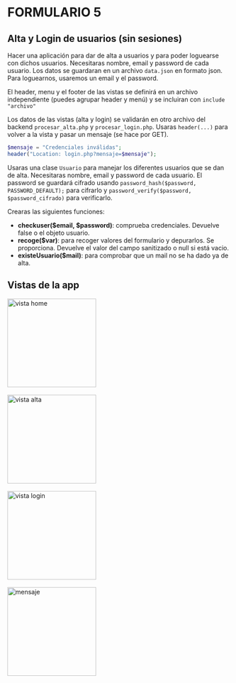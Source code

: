 # FORMULARIO 5

## Alta y Login de usuarios (sin sesiones)
Hacer una aplicación para dar de alta a usuarios y para poder loguearse con dichos usuarios. Necesitaras nombre, email y password de cada usuario. Los datos se guardaran en un archivo `data.json` en formato json. Para loguearnos, usaremos un email y el password. 

El header, menu y el footer de las vistas se definirá en un archivo independiente (puedes agrupar header y menú) y se incluiran con `include "archivo"`

Los datos de las vistas (alta y login) se validarán en otro archivo del backend `procesar_alta.php` y `procesar_login.php`. Usaras `header(...)` para volver a la vista y pasar un mensaje (se hace por GET).

```php
$mensaje = "Credenciales inválidas";
header("Location: login.php?mensaje=$mensaje");
```

Usaras una clase `Usuario` para manejar los diferentes usuarios que se dan de alta. Necesitaras nombre, email y password de cada usuario. El password se guardará cifrado usando `password_hash($password, PASSWORD_DEFAULT);` para cifrarlo y `password_verify($password, $password_cifrado)` para verificarlo. 

Crearas las siguientes funciones:
- **checkuser($email, $password)**: comprueba credenciales. Devuelve false o el objeto usuario.
- **recoge($var)**: para recoger valores del formulario y depurarlos. Se proporciona. Devuelve el valor del campo sanitizado o null si está vacio.
- **existeUsuario($mail)**: para comprobar que un mail no se ha dado ya de alta.


## Vistas de la app
<img src="./recursos/vista1.png" alt="vista home" width="200">
<br><br>
<img src="./recursos/vista2.png" alt="vista alta" width="200">
<br><br>
<img src="./recursos/vista3.png" alt="vista login" width="200">
<br><br>
<img src="./recursos/vista4.png" alt="mensaje" width="200">

